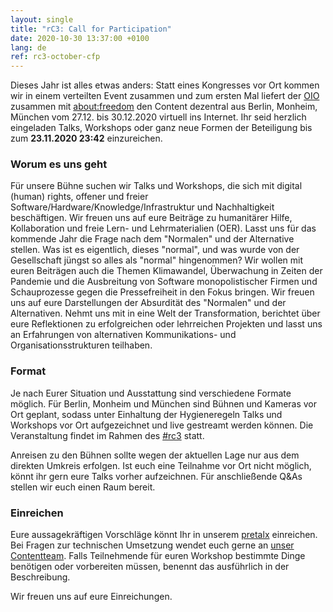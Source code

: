 ```yaml
---
layout: single
title: "rC3: Call for Participation"
date: 2020-10-30 13:37:00 +0100
lang: de 
ref: rc3-october-cfp
---
```


Dieses Jahr ist alles etwas anders: Statt eines Kongresses vor Ort kommen wir in einem verteilten Event zusammen und zum ersten Mal liefert der [OIO](https://oio.social/) zusammen mit [about:freedom](https://events.ccc.de/congress/2019/wiki/index.php/Assembly:About:freedom) den Content dezentral aus Berlin, Monheim, München vom 27.12. bis 30.12.2020 virtuell ins Internet. Ihr seid herzlich eingeladen Talks, Workshops oder ganz neue Formen der Beteiligung bis zum **23.11.2020 23:42** einzureichen. 

### Worum es uns geht
Für unsere Bühne suchen wir Talks und Workshops, die sich mit digital (human) rights, offener und freier Software/Hardware/Knowledge/Infrastruktur und Nachhaltigkeit beschäftigen. Wir freuen uns auf eure Beiträge zu humanitärer Hilfe, Kollaboration und freie Lern- und Lehrmaterialien (OER). Lasst uns für das kommende Jahr die Frage nach dem "Normalen" und der Alternative stellen. Was ist es eigentlich, dieses "normal", und was wurde von der Gesellschaft jüngst so alles als "normal" hingenommen? Wir wollen mit euren Beiträgen auch die Themen Klimawandel, Überwachung in Zeiten der Pandemie und die Ausbreitung von Software monopolistischer Firmen und Schauprozesse gegen die Pressefreiheit in den Fokus bringen. Wir freuen uns auf eure Darstellungen der Absurdität des "Normalen" und der Alternativen. Nehmt uns mit in eine Welt der Transformation, berichtet über eure Reflektionen zu erfolgreichen oder lehrreichen Projekten und lasst uns an Erfahrungen von alternativen Kommunikations- und Organisationsstrukturen teilhaben. 

### Format
Je nach Eurer Situation und Ausstattung sind verschiedene Formate möglich. Für Berlin, Monheim und München sind Bühnen und Kameras vor Ort geplant, sodass unter Einhaltung der Hygieneregeln Talks und Workshops vor Ort aufgezeichnet und live gestreamt werden können. Die Veranstaltung findet im Rahmen des [#rc3](https://events.ccc.de/category/rc3/) statt.

Anreisen zu den Bühnen sollte wegen der aktuellen Lage nur aus dem direkten Umkreis erfolgen. Ist euch eine Teilnahme vor Ort nicht möglich, könnt ihr gern eure Talks vorher aufzeichnen. Für anschließende Q&As stellen wir euch einen Raum bereit.

### Einreichen
Eure aussagekräftigen Vorschläge könnt Ihr in unserem [pretalx](https://talks.rc3.oio.social/r3c-oio/cfp) einreichen. Bei Fragen zur technischen Umsetzung wendet euch gerne an [unser Contentteam](mailto:cfp@oio.social). Falls Teilnehmende für euren Workshop bestimmte Dinge benötigen oder vorbereiten müssen, benennt das ausführlich in der Beschreibung.


Wir freuen uns auf eure Einreichungen. 

